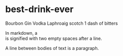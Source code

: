 # best-drink-ever

Bourbon
Gin
Vodka
Laphroaig scotch
1 dash of bitters

In markdown, a <br> is signified with two empty spaces after a line.

A line between bodies of text is a paragraph.
